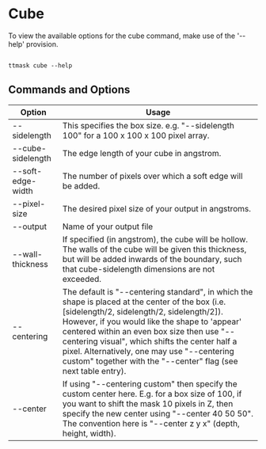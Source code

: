 #  Cube

To view the available options for the cube command, make use of the '--help' provision. 

```shell

ttmask cube --help

```

## Commands and Options

Option | Usage                                                                                                                                                                                                      |
------------ |------------------------------------------------------------------------------------------------------------------------------------------------------------------------------------------------------------| 
--sidelength | This specifies the box size. e.g. "--sidelength 100" for a 100 x 100 x 100 pixel array.                                                                                                                                      | 
--cube-sidelength  | The edge length of your cube in angstrom.                                                                                                                                                                  |
--soft-edge-width | The number of pixels over which a soft edge will be added.                                                                                                                                                                                                                                                                                                                                                       |
--pixel-size  | The desired pixel size of your output in angstroms.                                                                                                                                                                                                                                                                                                                    |
--output | Name of your output file                                                                                                                                                                               |
--wall-thickness  | If specified (in angstrom), the cube will be hollow. The walls of the cube will be given this thickness, but will be added inwards of the boundary, such that cube-sidelength dimensions are not exceeded. |
--centering | The default is "--centering standard", in which the shape is placed at the center of the box (i.e. [sidelength/2, sidelength/2, sidelength/2]). However, if you would like the shape to 'appear' centered within an even box size then use "--centering visual", which shifts the center half a pixel. Alternatively, one may use "--centering custom" together with the "--center" flag (see next table entry). 
--center | If using "--centering custom" then specify the custom center here. E.g. for a box size of 100, if you want to shift the mask 10 pixels in Z, then specify the new center using "--center 40 50 50". The convention here is "--center z y x" (depth, height, width).                                                                                                                                  




    